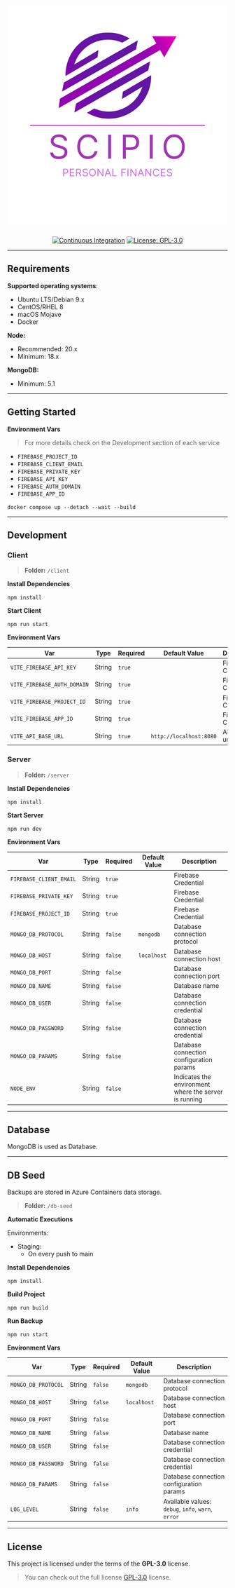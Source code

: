<h1 align="center">
    <a>
        <img src="./.github/documentation/logo.png">
    </a>
</h1>

<p align="center">
    <a href="https://github.com/jayc13/scipio-project/actions/workflows/continuous-integration.yml"><img src="https://github.com/jayc13/scipio-project/actions/workflows/continuous-integration.yml/badge.svg?branch=main" alt="Continuous Integration"></a>
    <a href="https://opensource.org/licenses/GPL-3.0"><img src="https://img.shields.io/badge/License-GPL-blue.svg" alt="License: GPL-3.0"></a>
</p>

<p align="center">
  <i align="center"></i>
</p>

------

## Requirements

**Supported operating systems**:

- Ubuntu LTS/Debian 9.x
- CentOS/RHEL 8
- macOS Mojave
- Docker

**Node:**

- Recommended: 20.x
- Minimum: 18.x

**MongoDB:**

- Minimum: 5.1

------

## Getting Started

**Environment Vars**
> For more details check on the Development section of each service

 - `FIREBASE_PROJECT_ID`
 - `FIREBASE_CLIENT_EMAIL`
 - `FIREBASE_PRIVATE_KEY`
 - `FIREBASE_API_KEY`
 - `FIREBASE_AUTH_DOMAIN`
 - `FIREBASE_APP_ID`

```shell
docker compose up --detach --wait --build
```

------

## Development

### Client

> **Folder:** `/client`

**Install Dependencies**

```shell
npm install
```

**Start Client**

```shell
npm run start
```

**Environment Vars**

| Var                         | Type   | Required | Default Value           | Description         |
|-----------------------------|--------|----------|-------------------------|---------------------|
| `VITE_FIREBASE_API_KEY`     | String | `true`   |                         | Firebase Credential |
| `VITE_FIREBASE_AUTH_DOMAIN` | String | `true`   |                         | Firebase Credential |
| `VITE_FIREBASE_PROJECT_ID`  | String | `true`   |                         | Firebase Credential |
| `VITE_FIREBASE_APP_ID`      | String | `true`   |                         | Firebase Credential |
| `VITE_API_BASE_URL`         | String | `true`   | `http://localhost:8080` | API base url        |

### Server

> **Folder:** `/server`

**Install Dependencies**

```shell
npm install
```

**Start Server**

```shell
npm run dev
```

**Environment Vars**

| Var                     | Type    | Required | Default Value | Description                                           |
|-------------------------|---------|----------|---------------|-------------------------------------------------------|
| `FIREBASE_CLIENT_EMAIL` | String  | `true`   |               | Firebase Credential                                   |
| `FIREBASE_PRIVATE_KEY`  | String  | `true`   |               | Firebase Credential                                   |
| `FIREBASE_PROJECT_ID`   | String  | `true`   |               | Firebase Credential                                   |
| `MONGO_DB_PROTOCOL`     | String  | `false`  | `mongodb`     | Database connection protocol                          |
| `MONGO_DB_HOST`         | String  | `false`  | `localhost`   | Database connection host                              |
| `MONGO_DB_PORT`         | String  | `false`  |               | Database connection port                              |
| `MONGO_DB_NAME`         | String  | `false`  |               | Database name                                         |
| `MONGO_DB_USER`         | String  | `false`  |               | Database connection credential                        |
| `MONGO_DB_PASSWORD`     | String  | `false`  |               | Database connection credential                        |
| `MONGO_DB_PARAMS`       | String  | `false`  |               | Database connection configuration params              | 
| `NODE_ENV`              | String  | `false`  |               | Indicates the environment where the server is running | 

------

## Database

MongoDB is used as Database.

------

## DB Seed

Backups are stored in Azure Containers data storage.

> **Folder:** `/db-seed`

**Automatic Executions**

Environments: 
- Staging:
  - On every push to main

**Install Dependencies**

```shell
npm install
```

**Build Project**

```shell
npm run build
```

**Run Backup**

```shell
npm run start
```

**Environment Vars**

| Var                 | Type   | Required | Default Value | Description                                        |
|---------------------|--------|----------|---------------|----------------------------------------------------|
| `MONGO_DB_PROTOCOL` | String | `false`  | `mongodb`     | Database connection protocol                       |
| `MONGO_DB_HOST`     | String | `false`  | `localhost`   | Database connection host                           |
| `MONGO_DB_PORT`     | String | `false`  |               | Database connection port                           |
| `MONGO_DB_NAME`     | String | `false`  |               | Database name                                      |
| `MONGO_DB_USER`     | String | `false`  |               | Database connection credential                     |
| `MONGO_DB_PASSWORD` | String | `false`  |               | Database connection credential                     |
| `MONGO_DB_PARAMS`   | String | `false`  |               | Database connection configuration params           | 
| `LOG_LEVEL`         | String | `false`  | `info`        | Available values: `debug`, `info`, `warn`, `error` | 

------

## License

This project is licensed under the terms of the **GPL-3.0** license.

> You can check out the full license [GPL-3.0](./LICENSE) license.
